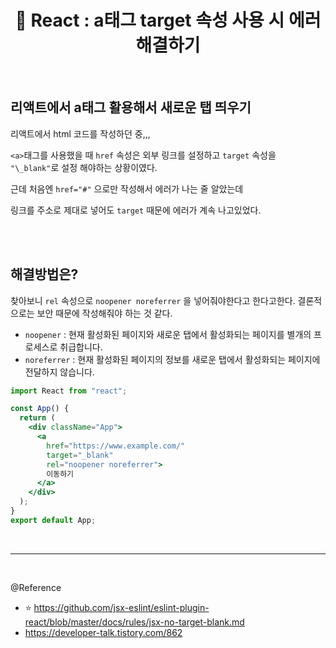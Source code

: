 # <div align="center">📝 React : a태그 target 속성 사용 시 에러 해결하기</div>

<br>

## **리액트에서 a태그 활용해서 새로운 탭 띄우기**

리액트에서 html 코드를 작성하던 중,,,

`<a>`태그를 사용했을 때 `href` 속성은 외부 링크를 설정하고 `target` 속성을 `"\_blank"`로 설정 해야하는 상황이였다.

근데 처음엔 `href="#"` 으로만 작성해서 에러가 나는 줄 알았는데

링크를 주소로 제대로 넣어도 `target` 때문에 에러가 계속 나고있었다.

<br>
<br>

## **해결방법은?**

찾아보니 `rel` 속성으로 `noopener noreferrer` 을 넣어줘야한다고 한다고한다.
결론적으로는 보안 때문에 작성해줘야 하는 것 같다.

- `noopener` : 현재 활성화된 페이지와 새로운 탭에서 활성화되는 페이지를 별개의 프로세스로 취급합니다.
- `noreferrer` : 현재 활성화된 페이지의 정보를 새로운 탭에서 활성화되는 페이지에 전달하지 않습니다.

```jsx
import React from "react";

const App() {
  return (
    <div className="App">
      <a
        href="https://www.example.com/"
        target="_blank"
        rel="noopener noreferrer">
        이동하기
      </a>
    </div>
  );
}
export default App;
```

<br>

---

<br>

@Reference

- ⭐️ https://github.com/jsx-eslint/eslint-plugin-react/blob/master/docs/rules/jsx-no-target-blank.md
- https://developer-talk.tistory.com/862
